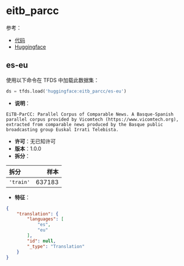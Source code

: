 # eitb_parcc

参考：

- [代码](https://github.com/huggingface/datasets/blob/master/datasets/eitb_parcc)
- [Huggingface](https://huggingface.co/datasets/eitb_parcc)

## es-eu

使用以下命令在 TFDS 中加载此数据集：

```python
ds = tfds.load('huggingface:eitb_parcc/es-eu')
```

- **说明**：

```
EiTB-ParCC: Parallel Corpus of Comparable News. A Basque-Spanish parallel corpus provided by Vicomtech (https://www.vicomtech.org), extracted from comparable news produced by the Basque public broadcasting group Euskal Irrati Telebista.
```

- **许可**：无已知许可
- **版本**：1.0.0
- **拆分**：

拆分 | 样本
:-- | --:
`'train'` | 637183

- **特征**：

```json
{
    "translation": {
        "languages": [
            "es",
            "eu"
        ],
        "id": null,
        "_type": "Translation"
    }
}
```
